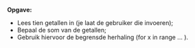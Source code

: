 **Opgave:** 

* Lees tien getallen in (je laat de gebruiker die invoeren); 
* Bepaal de som van de getallen;
* Gebruik hiervoor de begrensde herhaling (for x in range ... ). 